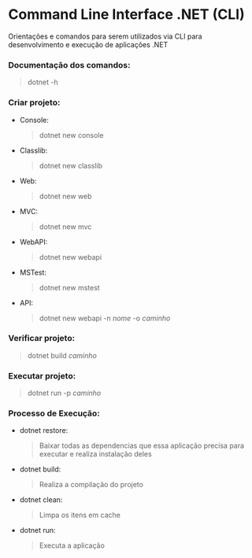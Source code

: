 # Command Line Interface .NET (CLI)
Orientações e comandos para serem utilizados via CLI para desenvolvimento e execução de aplicações .NET

### Documentação dos comandos:
> dotnet -h 

### Criar projeto:
- Console:
  > dotnet new console
- Classlib:
  > dotnet new classlib
- Web:
  > dotnet new web
- MVC:
  > dotnet new mvc
- WebAPI:
  > dotnet new webapi
- MSTest:
  > dotnet new mstest
- API:
  > dotnet new webapi -n _nome_ -o _caminho_

### Verificar projeto:
> dotnet build _caminho_

### Executar projeto:
> dotnet run -p _caminho_

### Processo de Execução:
- dotnet restore:
  > Baixar todas as dependencias que essa aplicação precisa para executar e realiza instalação deles
- dotnet build:
  > Realiza a compilação do projeto
- dotnet clean:
  > Limpa os itens em cache
- dotnet run:
  > Executa a aplicação
  